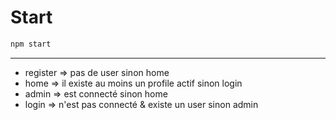 # Start

```sh
npm start 
```

___

- register => pas de user sinon home
- home => il existe au moins un profile actif sinon login
- admin => est connecté sinon home
- login => n'est pas connecté & existe un user sinon admin